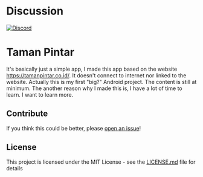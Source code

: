 # Discussion

[![Discord](https://img.shields.io/discord/475789330380488707?color=blueviolet&label=discord)](https://discord.gg/TShJwGx)

# Taman Pintar

It's basically just a simple app, I made this app based on the website https://tamanpintar.co.id/. It doesn't connect to internet nor linked to the website. Actually this is my first "big?" Android project. The content is still at minimum. The another reason why I made this is, I have a lot of time to learn. I want to learn more.

## Contribute

If you think this could be better, please [open an issue](https://github.com/xecteus/TamanPintar/issues/new)!

## License

This project is licensed under the MIT License - see the [LICENSE.md](LICENSE.md) file for details